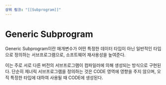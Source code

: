 ```yaml
---
상위 링크: "[[Subprogram]]"
---
```

# Generic Subprogram
Generic Subprogram이란 매개변수가 어떤 특정한 데이터 타입이 아닌 일반적인 타입으로 정의하는 서브프로그램으로, 소프트웨어 재사용성을 높여준다.

이는 주로 서로 다른 버전의 서브프로그램이 컴파일러에 의해 생성되는 방식으로 구현된다. 단순히 제너릭 서브프로그램을 정의하는 것은 CODE 영역에 영향을 주지 않으며, 오직 특정한 타입에 대하여 사용될 때 CODE에 생성된다.